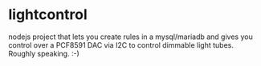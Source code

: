 # lightcontrol
nodejs project that lets you create rules in a mysql/mariadb and gives you control over a PCF8591 DAC via I2C to control dimmable light tubes. Roughly speaking. :-)
